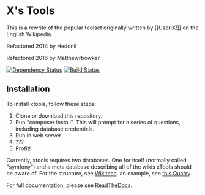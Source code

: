 X's Tools
==============

This is a rewrite of the popular toolset originally written by [[User:X!]] on the English Wikipedia.

Refactored 2014 by Hedonil

Refactored 2016 by Matthewrbowker

[![Dependency Status](https://www.versioneye.com/user/projects/58c7654c2e726a000f720682/badge.svg?style=flat-square)](https://www.versioneye.com/user/projects/58c7654c2e726a000f720682)
[![Build Status](https://travis-ci.org/x-tools/xtools-rebirth.svg?branch=master)](https://travis-ci.org/x-tools/xtools-rebirth)

Installation
------------

To install xtools, follow these steps:

1. Clone or download this repository.
2. Run "composer install".  This will prompt for a series of questions, including database credentials.
3. Run in web server.
4. ???
5. Profit!

Currently, xtools requires two databases.  One for itself (normally called "symfony") and a meta database describing all of the wikis xTools should be aware of.  For the structure, see [Wikitech](https://wikitech.wikimedia.org/wiki/Help:Tool_Labs/Database#Metadata_database).  an example, see [this Quarry](https://quarry.wmflabs.org/query/4031).

For full documentation, please see [ReadTheDocs](https://xtools.readthedocs.io).
